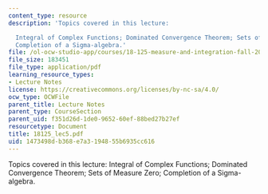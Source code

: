```yaml
---
content_type: resource
description: 'Topics covered in this lecture:

  Integral of Complex Functions; Dominated Convergence Theorem; Sets of Measure Zero;
  Completion of a Sigma-algebra.'
file: /ol-ocw-studio-app/courses/18-125-measure-and-integration-fall-2003/1473498db368e7a3194855b6935cc616_18125_lec5.pdf
file_size: 183451
file_type: application/pdf
learning_resource_types:
- Lecture Notes
license: https://creativecommons.org/licenses/by-nc-sa/4.0/
ocw_type: OCWFile
parent_title: Lecture Notes
parent_type: CourseSection
parent_uid: f351d26d-1de0-9652-60ef-88bed27b27ef
resourcetype: Document
title: 18125_lec5.pdf
uid: 1473498d-b368-e7a3-1948-55b6935cc616
---
```

Topics covered in this lecture:
Integral of Complex Functions; Dominated Convergence Theorem; Sets of Measure Zero; Completion of a Sigma-algebra.